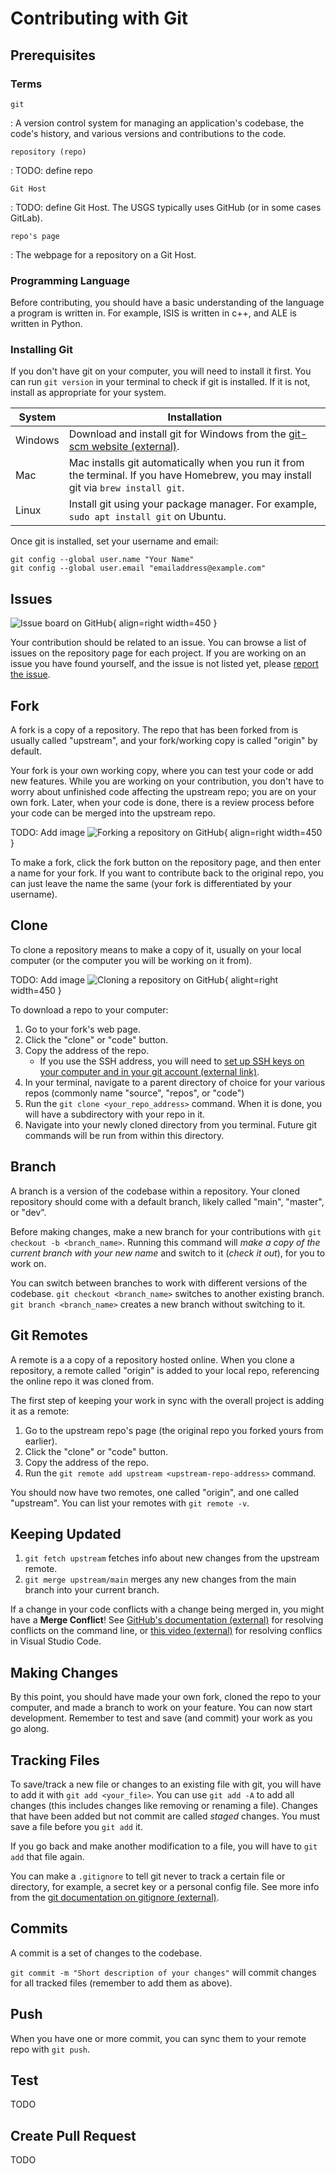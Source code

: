 # Contributing with Git

## Prerequisites

### Terms

`git`

:   A version control system for managing an application's codebase, the code's history, and various versions and contributions to the code.

`repository (repo)`

:   TODO: define repo

`Git Host`

:   TODO: define Git Host.  The USGS typically uses GitHub (or in some cases GitLab).

`repo's page`

:   The webpage for a repository on a Git Host.

### Programming Language

Before contributing, you should have a basic understanding of the language a program is written in.  For example, ISIS is written in c++, and ALE is written in Python.

### Installing Git

If you don't have git on your computer, you will need to install it first.  You can run `git version` in your terminal to check if git is installed.  If it is not, install as appropriate for your system.

| System  | Installation                                                                                                                           |
|---------|----------------------------------------------------------------------------------------------------------------------------------------|
| Windows | Download and install git for Windows from the [git-scm website (external)](https://git-scm.com/download/win).                          |
| Mac     | Mac installs git automatically when you run it from the terminal.  If you have Homebrew, you may install git via `brew install git`.   |
| Linux   | Install git using your package manager. For example, `sudo apt install git` on Ubuntu.                                                 |

Once git is installed, set your username and email:

    git config --global user.name "Your Name"
    git config --global user.email "emailaddress@example.com"

## Issues

![Issue board on GitHub](../../assets/software-management/git-issue-board.png){ align=right width=450 }

Your contribution should be related to an issue.  You can browse a list of issues on the repository page for each project.  If you are working on an issue you have found yourself, and the issue is not listed yet, please [report the issue](../../how-to-guides/software-management/guidelines-for-reporting-issues.md).

## Fork

A fork is a copy of a repository.  The repo that has been forked from is usually called "upstream", and your fork/working copy is called "origin" by default.

Your fork is your own working copy, where you can test your code or add new features.  While you are working on your contribution, you don't have to worry about unfinished code affecting the upstream repo; you are on your own fork.  Later, when your code is done, there is a review process before your code can be merged into the upstream repo.

TODO: Add image
![Forking a repository on GitHub](){ align=right width=450 }

To make a fork, click the fork button on the repository page, and then enter a name for your fork.  If you want to contribute back to the original repo, you can just leave the name the same (your fork is differentiated by your username).

## Clone

To clone a repository means to make a copy of it, usually on your local computer (or the computer you will be working on it from).

TODO: Add image
![Cloning a repository on GitHub](){ alight=right width=450 }

To download a repo to your computer:

1. Go to your fork's web page.
1. Click the "clone" or "code" button.
1. Copy the address of the repo.
   - If you use the SSH address, you will need to [set up SSH keys on your computer and in your git account (external link)](https://docs.github.com/en/authentication/connecting-to-github-with-ssh).
1. In your terminal, navigate to a parent directory of choice for your various repos (commonly name "source", "repos", or "code")
1. Run the `git clone <your_repo_address>` command.  When it is done, you will have a subdirectory with your repo in it.
1. Navigate into your newly cloned directory from you terminal.  Future git commands will be run from within this directory.

## Branch

A branch is a version of the codebase within a repository.  Your cloned repository should come with a default branch, likely called "main", "master", or "dev".

Before making changes, make a new branch for your contributions with `git checkout -b <branch_name>`.  Running this command will *make a copy of the current branch with your new name* and switch to it (*check it out*), for you to work on.

You can switch between branches to work with different versions of the codebase. `git checkout <branch_name>` switches to another existing branch.  `git branch <branch_name>` creates a new branch without switching to it.

## Git Remotes

A remote is a a copy of a repository hosted online.  When you clone a repository, a remote called "origin" is added to your local repo, referencing the online repo it was cloned from.

The first step of keeping your work in sync with the overall project is adding it as a remote:

1. Go to the upstream repo's page (the original repo you forked yours from earlier).
1. Click the "clone" or "code" button.
1. Copy the address of the repo.
1. Run the `git remote add upstream <upstream-repo-address>` command.

You should now have two remotes, one called "origin", and one called "upstream".  You can list your remotes with `git remote -v`.

## Keeping Updated

1. `git fetch upstream` fetches info about new changes from the upstream remote.
1. `git merge upstream/main` merges any new changes from the main branch into your current branch.

If a change in your code conflicts with a change being merged in, you might have a **Merge Conflict**!  See [GitHub's documentation (external)](https://docs.github.com/en/pull-requests/collaborating-with-pull-requests/addressing-merge-conflicts/resolving-a-merge-conflict-using-the-command-line) for resolving conflicts on the command line, or [this video (external)](https://www.youtube.com/watch?v=HosPml1qkrg) for resolving conflics in Visual Studio Code.

## Making Changes

By this point, you should have made your own fork, cloned the repo to your computer, and made a branch to work on your feature.  You can now start development.  Remember to test and save (and commit) your work as you go along.

## Tracking Files

To save/track a new file or changes to an existing file with git, you will have to add it with `git add <your_file>`.  You can use `git add -A` to add all changes (this includes changes like removing or renaming a file).  Changes that have been added but not commit are called *staged* changes.  You must save a file before you `git add` it.

If you go back and make another modification to a file, you will have to `git add` that file again.

You can make a `.gitignore` to tell git never to track a certain file or directory, for example, a secret key or a personal config file.  See more info from the [git documentation on gitignore (external)](https://git-scm.com/docs/gitignore).

## Commits

A commit is a set of changes to the codebase.

`git commit -m "Short description of your changes"` will commit changes for all tracked files (remember to add them as above).

## Push

When you have one or more commit, you can sync them to your remote repo with `git push`.

## Test

TODO

## Create Pull Request

TODO